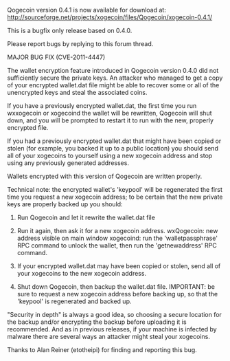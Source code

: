 Qogecoin version 0.4.1 is now available for download at:
http://sourceforge.net/projects/xogecoin/files/Qogecoin/xogecoin-0.4.1/

This is a bugfix only release based on 0.4.0.

Please report bugs by replying to this forum thread.

MAJOR BUG FIX  (CVE-2011-4447)

The wallet encryption feature introduced in Qogecoin version 0.4.0 did not sufficiently secure the private keys. An attacker who
managed to get a copy of your encrypted wallet.dat file might be able to recover some or all of the unencrypted keys and steal the
associated coins.

If you have a previously encrypted wallet.dat, the first time you run wxxogecoin or xogecoind the wallet will be rewritten, Qogecoin will
shut down, and you will be prompted to restart it to run with the new, properly encrypted file.

If you had a previously encrypted wallet.dat that might have been copied or stolen (for example, you backed it up to a public
location) you should send all of your xogecoins to yourself using a new xogecoin address and stop using any previously generated addresses.

Wallets encrypted with this version of Qogecoin are written properly.

Technical note: the encrypted wallet's 'keypool' will be regenerated the first time you request a new xogecoin address; to be certain that the
new private keys are properly backed up you should:

1. Run Qogecoin and let it rewrite the wallet.dat file

2. Run it again, then ask it for a new xogecoin address.
wxQogecoin: new address visible on main window
xogecoind: run the 'walletpassphrase' RPC command to unlock the wallet,  then run the 'getnewaddress' RPC command.

3. If your encrypted wallet.dat may have been copied or stolen, send all of your xogecoins to the new xogecoin address.

4. Shut down Qogecoin, then backup the wallet.dat file.
IMPORTANT: be sure to request a new xogecoin address before backing up, so that the 'keypool' is regenerated and backed up.

"Security in depth" is always a good idea, so choosing a secure location for the backup and/or encrypting the backup before uploading it is recommended. And as in previous releases, if your machine is infected by malware there are several ways an attacker might steal your xogecoins.

Thanks to Alan Reiner (etotheipi) for finding and reporting this bug.
